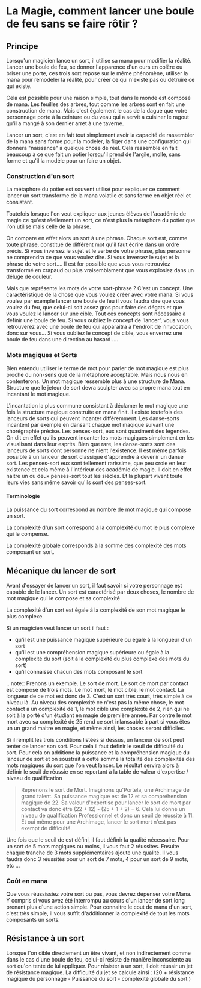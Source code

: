 # La Magie, comment lancer une boule de feu sans se faire rôtir ?



## Principe


Lorsqu'un magicien lance un sort, il utilise sa mana pour modifier la réalité. Lancer une boule de feu, se donner l'apparence d'un ours en colère ou briser une porte, ces trois sort repose sur le même phénomène, utiliser la mana pour remodeler la réalité, pour créer ce qui n'existe pas ou détruire ce qui existe. 

Cela est possible pour une raison simple, tout dans le monde est composé de mana. Les feuilles des arbres, tout comme les arbres sont en fait une construction de mana. Mais c'est également le cas de la dague que votre personnage porte à la ceinture ou du veau qui a servit a cuisiner le ragout qu'il a mangé à son dernier arret à une taverne. 

Lancer un sort, c'est en fait tout simplement avoir la capacité de rassembler de la mana sans forme pour la modeler, la figer dans une configuration qui donnera "naissance" à quelque chose de réel. Cela ressemble en fait beaucoup à ce que fait un potier lorsqu'il prend de l'argile, molle, sans forme et qu'il la modéle pour un faire un objet. 

### Construction d'un sort


La métaphore du potier est souvent utilisé pour expliquer ce comment lancer un sort transforme de la mana volatile et sans forme en objet réel et consistant. 

Toutefois lorsque l'on veut expliquer aux jeunes élèves de l'académie de magie ce qu'est réellement un sort, ce n'est plus la métaphore du potier que l'on utilise mais celle de la phrase. 

On compare en effet alors un sort à une phrase. Chaque sort est, comme toute phrase, constitué de différent mot qu'il faut écrire dans un ordre précis. Si vous inversez le sujet et le verbe de votre phrase, plus personne ne comprendra ce que vous voulez dire. Si vous inversez le sujet et la phrase de votre sort.... Il est for possible que vous vous retrouviez transformé en crapaud ou plus vraisemblament que vous explosiez dans un déluge de couleur.

Mais que représente les mots de votre sort-phrase ?  C'est un concept. Une caractéristique de la chose que vous voulez créer avec votre mana. Si vous voulez par exemple lancer une boule de feu il vous faudra dire que vous voulez du feu, que celui-ci soit assez gros pour faire des dégats et que vous voulez le lancer sur une cible. Tout ces concepts sont nécessaire à définir une boule de feu. Si vous oubliez le concept de 'lancer', vous vous retrouverez avec une boule de feu qui apparaitra à l'endroit de l'invocation, donc sur vous... Si vous oubliez le concept de cible, vous enverrez une boule de feu dans une direction au hasard ....


### Mots magiques et Sorts

Bien entendu utiliser le terme de mot pour parler de mot magique est plus proche du non-sens que de la métaphore acceptable. Mais nous nous en contenterons. Un mot magique ressemble plus à une structure de Mana. Structure que le jeteur de sort devra sculpter avec sa propre mana tout en incantant le mot magique. 

L'incantation la plus commune consistant à déclamer le mot magique une fois la structure magique construite en mana finit. Il existe toutefois des lanceurs de sorts qui peuvent incanter différemment. Les danse-sorts incantent par exemple en dansant chaque mot maqique suivant une chorégraphie précise. Les penses-sort, eux sont quasiment des légendes. On dit en effet qu'ils peuvent incanter les mots magiques simplement en les visualisant dans leur esprits. Bien que rare, les danse-sorts sont des lanceurs de sorts dont personne ne nient l'existence. Il est même parfois possible à un lanceur de sort classique d'apprendre à devenir un danse sort. Les penses-sort eux sont tellement rarissime, que peu croie en leur existence et cela même à l'intérieur des académie de magie. Il doit en effet naitre un ou deux penses-sort tout les siécles. Et la plupart vivent toute leurs vies sans même savoir qu'ils sont des penses-sort. 

#### Terminologie


La puissance du sort correspond au nombre de mot magique qui compose un sort. 

La complexité d'un sort correspond à la complexité du mot le plus complexe qui le compense. 

La complexité globale corresponds à la somme des complexité des mots composant un sort. 

## Mécanique du lancer de sort


Avant d'essayer de lancer un sort, il faut savoir si votre personnage est capable de le lancer. Un sort est caractérisé par deux choses, le nombre de mot magique qui le compose et sa complexité 

La complexité d'un sort est égale à la complexité de son mot magique le plus complexe. 

Si un magicien veut lancer un sort il faut :

 * qu'il est une puissance magique supérieure ou égale à la longueur d'un sort
 * qu'il est une compréhension magique supérieure ou égale à la complexité du sort (soit à la complexité du plus complexe des mots du sort)
 * qu'il connaisse chacun des mots composant le sort

 .. note:: Prenons un exemple. Le sort de mort. Le sort de mort par contact est composé de trois mots. Le mot mort, le mot cible, le mot contact. La longueur de ce mot est donc de 3. C'est un sort très court, très simple à ce niveau là. Au niveau des complexité ce n'est pas la même chose, le mot contact a un complexité de 1, le mot cible une complexité de 2, rien qui ne soit à la porté d'un étudiant en magie de première année. Par contre le mot mort avec sa complexité de 25 rend ce sort inlanssable à part si vous êtes un un grand maitre en magie, et même ainsi, les choses seront difficiles. 

Si il remplit les trois conditions listées si dessus, un lanceur de sort peut tenter de lancer son sort. Pour cela il faut définir le seuil de difficulté du sort. Pour cela on additione la puissance et la compréhension magique du lanceur de sort et on soustrait à cette somme la totalité des complexités des mots magiques du sort que l'on veut lancer. Le résultat servira alors à définir le seuil de réussie en se reportant à la table de valeur d'expertise / niveau de qualification

> Reprenons le sort de Mort. Imaginons qu'Portela, une Archimage de grand talent. Sa puissance magique est de 12 et sa compréhension magique de 22. Sa valeur d'expertise pour lancer le sort de mort par contact va donc être (22 + 12) - (25 + 1 + 2) = 6. Cela lui donne un niveau de qualification Professionnel et donc un seuil de réussite à 11. Et oui même pour une Archimage, lancer le sort mort n'est pas exempt de difficulté.

Une fois que le seuil de est défini, il faut définir la qualité nécessaire. Pour un sort de 5 mots magiques ou moins, il vous faut 2 réussites. Ensuite chaque tranche de 3 mots supplémentaires ajoute une qualité. Il vous faudra donc 3 réussités pour un sort de 7 mots, 4 pour un sort de 9 mots, etc ...

### Coût en mana


Que vous réussissiez votre sort ou pas, vous devrez dépenser votre Mana. Y compris si vous avez été interrompu au cours d'un lancer de sort long prenant plus d'une action simple. Pour connaitre le cout de mana d'un sort, c'est très simple, il vous suffit d'additionner la complexité de tout les mots composants un sorts. 

## Résistance à un sort


Lorsque l'on cible directement un être vivant, et non indirectement comme dans le cas d'une boule de feu, celui-ci résiste de manière inconsciente au sort qu'on tente de lui appliquer. Pour résister à un sort, il doit réussir un jet de résistance magique. 
La difficulté du jet se calcule ainsi : (20 + résistance magique du personnage - Puissance du sort - complexité globale du sort )